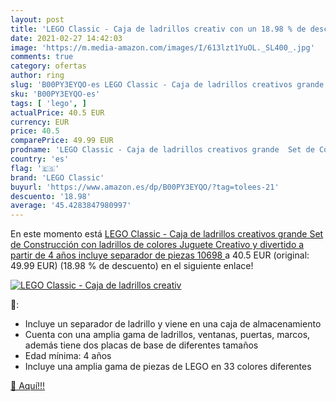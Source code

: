```yaml
---
layout: post
title: 'LEGO Classic - Caja de ladrillos creativ con un 18.98 % de descuento'
date: 2021-02-27 14:42:03
image: 'https://m.media-amazon.com/images/I/613lzt1YuOL._SL400_.jpg'
comments: true
category: ofertas
author: ring
slug: 'B00PY3EYQO-es LEGO Classic - Caja de ladrillos creativos grande Set de...'
sku: 'B00PY3EYQO-es'
tags: [ 'lego', ]
actualPrice: 40.5 EUR
currency: EUR
price: 40.5
comparePrice: 49.99 EUR
prodname: 'LEGO Classic - Caja de ladrillos creativos grande  Set de Construcción con ladrillos de colores  Juguete Creativo y divertido a partir de 4 años  incluye separador de piezas  10698 '
country: 'es'
flag: '🇪🇸'
brand: 'LEGO Classic'
buyurl: 'https://www.amazon.es/dp/B00PY3EYQO/?tag=tolees-21'
descuento: '18.98'
average: '45.4283847980997'
---
```


En este momento está [LEGO Classic - Caja de ladrillos creativos grande  Set de Construcción con ladrillos de colores  Juguete Creativo y divertido a partir de 4 años  incluye separador de piezas  10698 ](https://www.amazon.es/dp/B00PY3EYQO/?tag=tolees-21) a 40.5 EUR (original: 49.99 EUR) (18.98 %  de descuento) en el siguiente enlace!

[![LEGO Classic - Caja de ladrillos creativ](https://m.media-amazon.com/images/I/613lzt1YuOL._SL400_.jpg)](https://www.amazon.es/dp/B00PY3EYQO/?tag=tolees-21)

🔎:

- Incluye un separador de ladrillo y viene en una caja de almacenamiento
- Cuenta con una amplia gama de ladrillos, ventanas, puertas, marcos, además tiene dos placas de base de diferentes tamaños
- Edad mínima: 4 años
- Incluye una amplia gama de piezas de LEGO en 33 colores diferentes

[🛒 Aquí!!!](https://www.amazon.es/dp/B00PY3EYQO/?tag=tolees-21)
